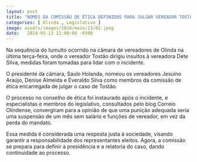 ```yaml
---
layout: post
title: "NOMES DA COMISSÃO DE ÉTICA DEFINIDOS PARA JULGAR VEREADOR TOSTÃO DE OLINDA"
categories: [ Olinda , Legislativo ]
image: assets/images/2024/maio/13/02.jpeg
date:   2024-05-13 12:00:00 -0300
---
```

Na sequência do tumulto ocorrido na câmara de vereadores de Olinda na última terça-feira, onde o vereador Tostão dirigiu insultos à vereadora Dete Silva, medidas foram tomadas para lidar com o incidente.

O presidente da câmara, Saulo Holanda, nomeou os vereadores Jesuíno Araújo, Denise Almeida e Everaldo Silva como membros da comissão de ética encarregada de julgar o caso de Tostão.

O processo no conselho de ética foi instaurado após o incidente, e especialistas e membros do legislativo, consultados pelo blog Correio Olindense, convergiram para a opinião de que uma punição adequada seria uma suspensão de um mês sem salário e funções de vereador, em vez da perda do mandato.

Essa medida é considerada uma resposta justa à sociedade, visando garantir a responsabilidade dos representantes eleitos. Agora, a comissão se prepara para definir a presidência e a relatoria do caso, dando continuidade ao processo.
